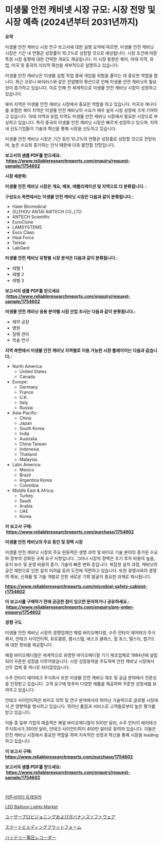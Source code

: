 <p><h1>미생물 안전 캐비넷 시장 규모: 시장 전망 및 시장 예측 (2024년부터 2031년까지)</h1></p><p><strong>요약</strong></p>
<p><p>미생물 안전 캐비닛 시장 연구 보고서에 대한 실행 요약에 따르면, 미생물 안전 캐비닛 시장은 기간 내 연평균 성장률이 10.2%로 성장할 것으로 예상됩니다. 시장 조건에 따른 특정 시장 동향에 대한 간략한 개요도 제공됩니다. 이 시장 동향은 북미, 아태 지역, 유럽, 미국 및 중국의 지리적 확산을 세부적으로 설명하고 있습니다.</p><p>미생물 안전 캐비닛은 미생물 실험 작업 중에 개입될 위험을 줄이는 데 중요한 역할을 합니다. 최근 코로나 바이러스와 같은 전염병의 확산으로 인해 미생물 안전 캐비닛의 필요성이 증가하고 있습니다. 이로 인해 전 세계적으로 미생물 안전 캐비닛 시장이 성장하고 있습니다.</p><p>북미 지역은 미생물 안전 캐비닛 시장에서 중요한 역할을 하고 있습니다. 미국과 캐나다를 포함한 북미 지역은 미생물 안전 캐비닛의 수요가 매우 높아 시장 성장에 크게 기여하고 있습니다. 아태 지역과 유럽 지역도 미생물 안전 캐비닛 시장에서 중요한 시장으로 부상하고 있습니다. 특히 중국의 미생물 안전 캐비닛 시장은 빠르게 성장하고 있으며, 지역 내 선도기업들이 기술과 혁신을 통해 시장을 선도하고 있습니다.</p><p>미생물 안전 캐비닛 시장은 기간 동안 10.2%의 연평균 성장률로 성장할 것으로 전망되며, 높은 수요와 증가하는 인식 때문에 더욱 발전할 전망입니다.</p></p>
<p><strong>보고서의 샘플 PDF를 받으세요: &nbsp;<a href="https://www.reliableresearchreports.com/enquiry/request-sample/1754602">https://www.reliableresearchreports.com/enquiry/request-sample/1754602</a></strong></p>
<p><strong>시장 세분화:</strong></p>
<p><strong> 미생물 안전 캐비닛 시장은 개요, 배포, 애플리케이션 및 지역으로 더 분류됩니다. :</strong></p>
<p><strong>구성요소 측면에서는 미생물 안전 캐비닛 시장은 다음과 같이 분류됩니다.:</strong></p>
<p><ul><li>Haier Biomedical</li><li>SUZHOU ANTAI AIRTECH CO.,LTD</li><li>ANTECH Scientific</li><li>EuroClone</li><li>LAMSYSTEMS</li><li>Esco Class</li><li>Heal Force</li><li>Telstar</li><li>LabGard</li></ul></p>
<p><strong> 미생물 안전 캐비닛 유형별 시장 분석은 다음과 같이 분류됩니다.:</strong></p>
<p><ul><li>레벨 1</li><li>레벨 2</li><li>레벨 3</li></ul></p>
<p><strong>보고서의 샘플 PDF를 받으세요 :<a href="https://www.reliableresearchreports.com/enquiry/request-sample/1754602">https://www.reliableresearchreports.com/enquiry/request-sample/1754602</a></strong></p>
<p><strong> 미생물 안전 캐비닛 응용 분야별 시장 산업 조사는 다음과 같이 분류됩니다.:</strong></p>
<p><ul><li>제약 공장</li><li>병원</li><li>질병 관리</li><li>학술 연구</li></ul></p>
<p><strong>지역 측면에서 미생물 안전 캐비닛 지역별로 이용 가능한 시장 플레이어는 다음과 같습니다.:</strong></p>
<p><ul>
    <li>
        North America:
        <ul>
            <li>United States</li>
            <li>Canada</li>
        </ul>
    </li>
    <li>
        Europe:
        <ul>
            <li>Germany</li>
            <li>France</li>
            <li>U.K.</li>
            <li>Italy</li>
            <li>Russia</li>
        </ul>
    </li>
    <li>
        Asia-Pacific:
        <ul>
            <li>China</li>
            <li>Japan</li>
            <li>South Korea</li>
            <li>India</li>
            <li>Australia</li>
            <li>China Taiwan</li>
            <li>Indonesia</li>
            <li>Thailand</li>
            <li>Malaysia</li>
        </ul>
    </li>
    <li>
        Latin America:
        <ul>
            <li>Mexico</li>
            <li>Brazil</li>
            <li>Argentina Korea</li>
            <li>Colombia</li>
        </ul>
    </li>
    <li>
        Middle East & Africa:
        <ul>
            <li>Turkey</li>
            <li>Saudi</li>
            <li>Arabia</li>
            <li>UAE</li>
            <li>Korea</li>
        </ul>
    </li>
    </ul></p>
<p><strong>이 보고서 구매: &nbsp;<a href="https://www.reliableresearchreports.com/purchase/1754602">https://www.reliableresearchreports.com/purchase/1754602</a></strong></p>
<p><strong>미생물 안전 캐비닛의 주요 동인 및 장벽 시장</strong></p>
<p><p>미생물 안전 캐비닛 시장의 주요 원동력은 생명 과학 및 바이오 기술 분야의 증가된 수요와 정부의 강화된 규제 요구 사항입니다. 그러나 시장의 장벽은 초기 투자 비용의 높음, 유지 보수 및 운영 비용의 증가, 기술의 빠른 변화 등입니다. 복잡한 설치 과정, 캐비닛의 공간 제한으로 인한 설치 어려움 등의 도전에 직면하고 있습니다. 또한 경쟁사와의 경쟁력 확보, 신제품 및 기술 개발로 인한 새로운 기회 발굴이 중요한 과제로 제시됩니다.</p></p>
<p><strong><a href="https://www.reliableresearchreports.com/microbial-safety-cabinet-r1754602">https://www.reliableresearchreports.com/microbial-safety-cabinet-r1754602</a></strong></p>
<p><strong>이 보고서를 구매하기 전에 궁금한 점이 있으면 문의하거나 공유하세요.: &nbsp;<a href="https://www.reliableresearchreports.com/enquiry/pre-order-enquiry/1754602">https://www.reliableresearchreports.com/enquiry/pre-order-enquiry/1754602</a></strong></p>
<p><strong>경쟁 구도</strong></p>
<p><p>미생물 안전 캐비닛 시장의 경쟁업체인 해얼 바이오메디컬, 수주 안타이 에어테크 주식회사, 안테크 사이언티픽, 유로클론, 램시스템, 에스코 클래스, 힐 포스, 텔스타, 랩가드에 대한 정보를 제공합니다. </p><p>해얼 바이오메디컬은 세계적으로 유명한 바이오메디컬 기기 제조업체로 1984년에 설립되어 꾸준한 성장을 이루어왔습니다. 시장 성장동력을 주도하며 안전 캐비닛 시장에서 선두 업체 중 하나로 자리잡았습니다. </p><p>수주 안타이 에어테크 주식회사 또한 미생물 안전 캐비닛 제조 및 공급 분야에서 전문성을 인정받고 있습니다. 고객 요구에 맞추어 다양한 제품을 제공하며 꾸준한 성장세를 보여주고 있습니다. </p><p>안테크 사이언티픽은 바이오 의학 및 연구 분야에서의 뛰어난 기술력으로 글로벌 시장에서 큰 영향력을 행사하고 있습니다. 뛰어난 품질과 서비스로 고객들로부터 높은 평가를 받고 있습니다. </p><p>이들 중 일부 기업의 매출액은 해얼 바이오메디컬이 500만 달러, 수주 안타이 에어테크 주식회사가 300만 달러, 안테크 사이언티픽이 400만 달러로 알려져 있습니다. 이들은 안전 캐비닛 시장에서 중요한 역할을 하며 지속적인 성장과 혁신을 통해 시장을 leading하고 있습니다.</p></p>
<p><strong>이 보고서 구매: &nbsp; <a href="https://www.reliableresearchreports.com/purchase/1754602">https://www.reliableresearchreports.com/purchase/1754602</a></strong></p>
<p><strong>보고서의 샘플 PDF를 받으세요: &nbsp;<a href="https://www.reliableresearchreports.com/enquiry/request-sample/1754602">https://www.reliableresearchreports.com/enquiry/request-sample/1754602</a></strong><strong></strong></p>
<p>&nbsp;</p>
<p><p><a href="https://medium.com/@tammyholmes1955/%EC%BB%A4%ED%8A%BC%EC%82%AC%EC%9D%B4%EB%8D%94-%ED%8A%B8%EB%A0%88%EC%9D%BC%EB%9F%AC-%EC%8B%9C%EC%9E%A5-%EA%B7%9C%EB%AA%A8-cagr-%ED%8A%B8%EB%A0%8C%EB%93%9C-2024-2030-91ebde2d0f4b">커튼사이더 트레일러</a></p><p><a href="https://github.com/dimitrishawkinswaynenp91rgz/Market-Research-Report-List-2/blob/main/led-balloon-lights-market.md">LED Balloon Lights Market</a></p><p><a href="https://medium.com/@chrispcreem58/%E3%83%A6%E3%83%BC%E3%82%B6%E3%83%BC%E7%AE%A1%E7%90%86%E3%81%A8%E3%82%AC%E3%83%90%E3%83%8A%E3%83%B3%E3%82%B9%E3%82%BD%E3%83%95%E3%83%88%E3%82%A6%E3%82%A7%E3%82%A2%E5%B8%82%E5%A0%B4-2031%E5%B9%B4%E3%81%BE%E3%81%A7%E3%81%AE%E3%83%88%E3%83%AC%E3%83%B3%E3%83%89-%E4%BA%88%E6%B8%AC-%E7%AB%B6%E4%BA%89%E5%88%86%E6%9E%90-594da1476846">ユーザープロビジョニングおよびガバナンスソフトウェア</a></p><p><a href="https://medium.com/@isabeleterson7845/2024%E5%B9%B4%E3%81%8B%E3%82%892031%E5%B9%B4%E3%81%BE%E3%81%A7%E3%81%AE%E6%9C%9F%E9%96%93%E3%81%AB%E4%BA%88%E6%B8%AC%E3%81%95%E3%82%8C%E3%82%8B%E3%82%B9%E3%83%9E%E3%83%BC%E3%83%88%E3%83%93%E3%83%AB%E3%83%87%E3%82%A3%E3%83%B3%E3%82%B0%E3%83%97%E3%83%A9%E3%83%83%E3%83%88%E3%83%95%E3%82%A9%E3%83%BC%E3%83%A0%E5%B8%82%E5%A0%B4%E5%88%86%E6%9E%90%E3%81%A8%E8%A6%8F%E6%A8%A1%E4%BA%88%E6%B8%AC-14ff039036a5">スマートビルディングプラットフォーム</a></p><p><a href="https://github.com/one-cool-chick/Market-Research-Report-List-1/blob/main/249307427953.md">バッテリー電圧レコーダー</a></p></p>